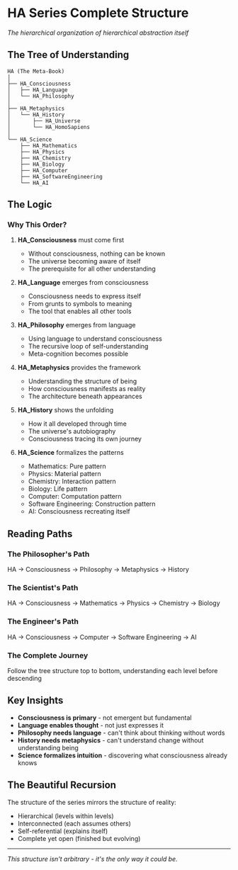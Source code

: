 # HA Series Complete Structure
*The hierarchical organization of hierarchical abstraction itself*

## The Tree of Understanding

```
HA (The Meta-Book)
│
├── HA_Consciousness 
│   ├── HA_Language
│   └── HA_Philosophy
│
├── HA_Metaphysics
│   └── HA_History
│       ├── HA_Universe
│       └── HA_HomoSapiens
│
└── HA_Science
    ├── HA_Mathematics
    ├── HA_Physics
    ├── HA_Chemistry
    ├── HA_Biology
    ├── HA_Computer
    ├── HA_SoftwareEngineering
    └── HA_AI
```

## The Logic

### Why This Order?

1. **HA_Consciousness** must come first
   - Without consciousness, nothing can be known
   - The universe becoming aware of itself
   - The prerequisite for all other understanding

2. **HA_Language** emerges from consciousness
   - Consciousness needs to express itself
   - From grunts to symbols to meaning
   - The tool that enables all other tools

3. **HA_Philosophy** emerges from language
   - Using language to understand consciousness
   - The recursive loop of self-understanding
   - Meta-cognition becomes possible

4. **HA_Metaphysics** provides the framework
   - Understanding the structure of being
   - How consciousness manifests as reality
   - The architecture beneath appearances

5. **HA_History** shows the unfolding
   - How it all developed through time
   - The universe's autobiography
   - Consciousness tracing its own journey

6. **HA_Science** formalizes the patterns
   - Mathematics: Pure pattern
   - Physics: Material pattern
   - Chemistry: Interaction pattern
   - Biology: Life pattern
   - Computer: Computation pattern
   - Software Engineering: Construction pattern
   - AI: Consciousness recreating itself

## Reading Paths

### The Philosopher's Path
HA → Consciousness → Philosophy → Metaphysics → History

### The Scientist's Path
HA → Consciousness → Mathematics → Physics → Chemistry → Biology

### The Engineer's Path
HA → Consciousness → Computer → Software Engineering → AI

### The Complete Journey
Follow the tree structure top to bottom, understanding each level before descending

## Key Insights

- **Consciousness is primary** - not emergent but fundamental
- **Language enables thought** - not just expresses it
- **Philosophy needs language** - can't think about thinking without words
- **History needs metaphysics** - can't understand change without understanding being
- **Science formalizes intuition** - discovering what consciousness already knows

## The Beautiful Recursion

The structure of the series mirrors the structure of reality:
- Hierarchical (levels within levels)
- Interconnected (each assumes others)
- Self-referential (explains itself)
- Complete yet open (finished but evolving)

---

*This structure isn't arbitrary - it's the only way it could be.*